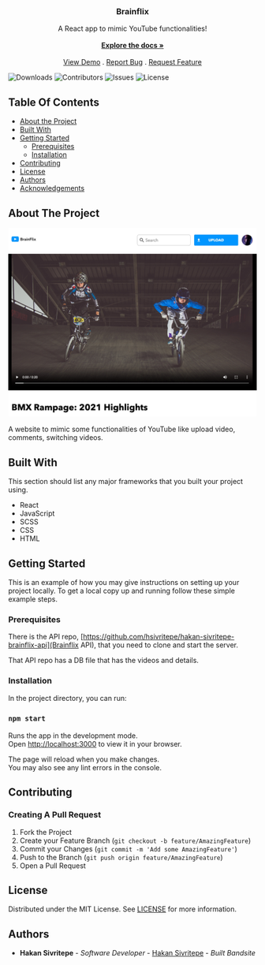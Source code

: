 <br/>
<p align="center">
  <h3 align="center">Brainflix</h3>

  <p align="center">
    A React app to mimic YouTube functionalities!
    <br/>
    <br/>
    <a href="https://github.com/hsivritepe/hakan-sivritepe-brainflix"><strong>Explore the docs »</strong></a>
    <br/>
    <br/>
    <a href="https://github.com/hsivritepe/hakan-sivritepe-brainflix">View Demo</a>
    .
    <a href="https://github.com/hsivritepe/hakan-sivritepe-brainflix/issues">Report Bug</a>
    .
    <a href="https://github.com/hsivritepe/hakan-sivritepe-brainflix/issues">Request Feature</a>
  </p>
</p>

![Downloads](https://img.shields.io/github/downloads/hsivritepe/hakan-sivritepe-brainflix/total) ![Contributors](https://img.shields.io/github/contributors/hsivritepe/hakan-sivritepe-brainflix?color=dark-green) ![Issues](https://img.shields.io/github/issues/hsivritepe/hakan-sivritepe-brainflix) ![License](https://img.shields.io/github/license/hsivritepe/hakan-sivritepe-brainflix)

## Table Of Contents

-   [About the Project](#about-the-project)
-   [Built With](#built-with)
-   [Getting Started](#getting-started)
    -   [Prerequisites](#prerequisites)
    -   [Installation](#installation)
-   [Contributing](#contributing)
-   [License](#license)
-   [Authors](#authors)
-   [Acknowledgements](#acknowledgements)

## About The Project

![Screen Shot](https://raw.githubusercontent.com/hsivritepe/hakan-sivritepe-brainflix/main/public/brainflix-screenshot.jpeg)

A website to mimic some functionalities of YouTube like upload video, comments, switching videos.

## Built With

This section should list any major frameworks that you built your project using.

-   React
-   JavaScript
-   SCSS
-   CSS
-   HTML

## Getting Started

This is an example of how you may give instructions on setting up your project locally.
To get a local copy up and running follow these simple example steps.

### Prerequisites

There is the API repo, [https://github.com/hsivritepe/hakan-sivritepe-brainflix-api](Brainflix API), that you need to clone and start the server.

That API repo has a DB file that has the videos and details.

### Installation

In the project directory, you can run:

### `npm start`

Runs the app in the development mode.\
Open [http://localhost:3000](http://localhost:3000) to view it in your browser.

The page will reload when you make changes.\
You may also see any lint errors in the console.

## Contributing

### Creating A Pull Request

1. Fork the Project
2. Create your Feature Branch (`git checkout -b feature/AmazingFeature`)
3. Commit your Changes (`git commit -m 'Add some AmazingFeature'`)
4. Push to the Branch (`git push origin feature/AmazingFeature`)
5. Open a Pull Request

## License

Distributed under the MIT License. See [LICENSE](https://github.com/hsivritepe/hakan-sivritepe-brainflix/blob/main/LICENSE.md) for more information.

## Authors

-   **Hakan Sivritepe** - _Software Developer_ - [Hakan Sivritepe](https://github.com/hsivritepe/) - _Built Bandsite_
